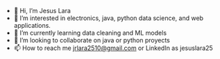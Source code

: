 - 👋 Hi, I’m Jesus Lara
- 👀 I’m interested in electronics, java, python  data science, and web applications.
- 🌱 I’m currently learning data cleaning and ML models
- 💞️ I’m looking to collaborate on java or python proyects 
- 📫 How to reach me jrlara2510@gmail.com or LinkedIn as jesuslara25

<!---
jrlara2510/jrlara2510 is a ✨ special ✨ repository because its `README.md` (this file) appears on your GitHub profile.
You can click the Preview link to take a look at your changes.
--->

